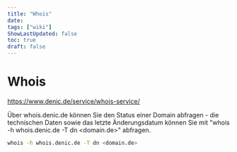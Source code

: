 ```yaml
---
title: "Whois"
date: 
tags: ["wiki"]
ShowLastUpdated: false
toc: true
draft: false
---
```


# Whois

<https://www.denic.de/service/whois-service/>

Über whois.denic.de können Sie den Status einer Domain abfragen - die
technischen Daten sowie das letzte Änderungsdatum können Sie mit "whois -h
whois.denic.de -T dn <domain.de>" abfragen.

```sh
whois -h whois.denic.de -T dn <domain.de>
```

